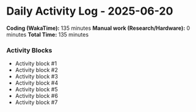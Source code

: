 # Daily Activity Log - 2025-06-20

**Coding (WakaTime):** 135 minutes
**Manual work (Research/Hardware):** 0 minutes
**Total Time:** 135 minutes

### Activity Blocks
- Activity block #1
- Activity block #2
- Activity block #3
- Activity block #4
- Activity block #5
- Activity block #6
- Activity block #7
